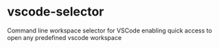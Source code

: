 # vscode-selector
Command line workspace selector for VSCode enabling quick access to open any predefined vscode workspace

